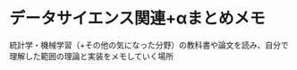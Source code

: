 # データサイエンス関連+αまとめメモ

統計学・機械学習（+その他の気になった分野）の教科書や論文を読み、自分で理解した範囲の理論と実装をメモしていく場所

```{tableofcontents}
```
